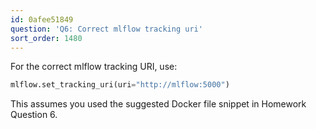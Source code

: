 ```yaml
---
id: 0afee51849
question: 'Q6: Correct mlflow tracking uri'
sort_order: 1480
---
```


For the correct mlflow tracking URI, use:

```python
mlflow.set_tracking_uri(uri="http://mlflow:5000")
```

This assumes you used the suggested Docker file snippet in Homework Question 6.